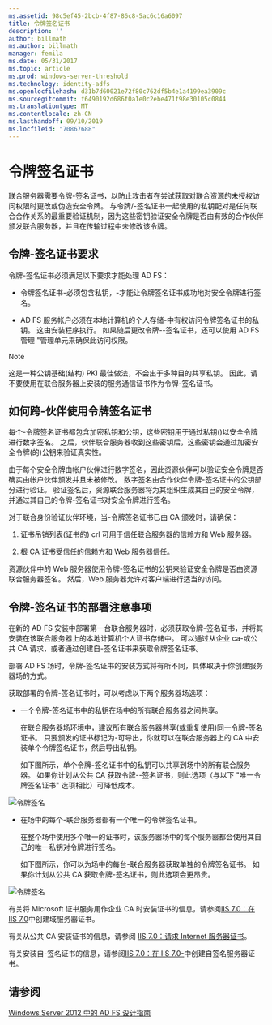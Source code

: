 ```yaml
---
ms.assetid: 98c5ef45-2bcb-4f87-86c8-5ac6c16a6097
title: 令牌签名证书
description: ''
author: billmath
ms.author: billmath
manager: femila
ms.date: 05/31/2017
ms.topic: article
ms.prod: windows-server-threshold
ms.technology: identity-adfs
ms.openlocfilehash: d31b7d60021e72f80c762df5b4e1a4199ea3909c
ms.sourcegitcommit: f6490192d686f0a1e0c2ebe471f98e30105c0844
ms.translationtype: MT
ms.contentlocale: zh-CN
ms.lasthandoff: 09/10/2019
ms.locfileid: "70867688"
---
```

# <a name="token-signing-certificates"></a>令牌签名证书

联合服务器需要令牌\-签名证书，以防止攻击者在尝试获取对联合资源的未授权访问权限时更改或伪造安全令牌。 与令牌\/\-签名证书一起使用的私钥配对是任何联合合作关系的最重要验证机制，因为这些密钥验证安全令牌是否由有效的合作伙伴颁发联合服务器，并且在传输过程中未修改该令牌。  
  
## <a name="token-signing-certificate-requirements"></a>令牌\-签名证书要求  
令牌\-签名证书必须满足以下要求才能处理 AD FS：  
  
-   令牌签名证书\-必须包含私钥，\-才能让令牌签名证书成功地对安全令牌进行签名。  
  
-   AD FS 服务帐户必须在本地计算机的个人存储\-中有权访问令牌签名证书的私钥。 这由安装程序执行。 如果随后更改令牌\-\-签名证书，还可以使用 AD FS 管理 "管理单元来确保此访问权限。  
  
> [!NOTE]  
> 这是一种公钥基础\(结构\) PKI 最佳做法，不会出于多种目的共享私钥。 因此，请不要使用在联合服务器上安装的服务通信证书作为令牌\-签名证书。  
  
## <a name="how-token-signing-certificates-are-used-across-partners"></a>如何跨\-伙伴使用令牌签名证书  
每个\-令牌签名证书都包含加密私钥和公钥，这些密钥用于通过私钥\(\)以安全令牌进行数字签名。 之后，伙伴联合服务器收到这些密钥后，这些密钥会通过加密安全令牌\(的\)公钥来验证真实性。  
  
由于每个安全令牌由帐户伙伴进行数字签名，因此资源伙伴可以验证安全令牌是否确实由帐户伙伴颁发并且未被修改。 数字签名由合作伙伴令牌\-签名证书的公钥部分进行验证。 验证签名后，资源联合服务器将为其组织生成其自己的安全令牌，并通过其自己的令牌\-签名证书对安全令牌进行签名。  
  
对于联合身份验证伙伴环境，当\-令牌签名证书已由 CA 颁发时，请确保：  
  
1.  证书吊销列表\(证书的\) crl 可用于信任联合服务器的信赖方和 Web 服务器。  
  
2.  根 CA 证书受信任的信赖方和 Web 服务器信任。  
  
资源伙伴中的 Web 服务器使用令牌\-签名证书的公钥来验证安全令牌是否由资源联合服务器签名。 然后，Web 服务器允许对客户端进行适当的访问。  
  
## <a name="deployment-considerations-for-token-signing-certificates"></a>令牌\-签名证书的部署注意事项  
在新的 AD FS 安装中部署第一台联合服务器时，必须获取令牌\-签名证书，并将其安装在该联合服务器上的本地计算机个人证书存储中。 可以通过从企业 ca\-或公共 CA 请求，或者通过创建自\-签名证书来获取令牌签名证书。  
  
部署 AD FS 场时，令牌\-签名证书的安装方式将有所不同，具体取决于你创建服务器场的方式。  
  
获取部署的令牌\-签名证书时，可以考虑以下两个服务器场选项：  
  
-   一个令牌\-签名证书中的私钥在场中的所有联合服务器之间共享。  
  
    在联合服务器场环境中，建议所有联合服务器共享\(或重复使用\)同一令牌\-签名证书。 只要颁发的证书标记为\-可导出，你就可以在联合服务器上的 CA 中安装单个令牌签名证书，然后导出私钥。  
  
    如下图所示，单个令牌\-签名证书中的私钥可以共享到场中的所有联合服务器。 如果你计划从公共 CA 获取令牌\-\-签名证书，则此选项（与以下 "唯一令牌签名证书" 选项相比）可降低成本。  
  
![令牌签名](media/adfs2_fedserver_certstory_3.gif)  
  
-   在场中的每个\-联合服务器都有一个唯一的令牌签名证书。  
  
    在整个场中使用多个唯一的证书时，该服务器场中的每个服务器都会使用其自己的唯一私钥对令牌进行签名。  
  
    如下图所示，你可以为场中的每台\-联合服务器获取单独的令牌签名证书。 如果你计划从公共 CA 获取令牌\-签名证书，则此选项会更昂贵。  
  
![令牌签名](media/adfs2_fedserver_certstory_4.gif)  
  
有关将 Microsoft 证书服务用作企业 CA 时安装证书的信息，请参阅[IIS 7.0：在 IIS 7.0](https://go.microsoft.com/fwlink/?LinkId=108548)中创建域服务器证书。  
  
有关从公共 CA 安装证书的信息，请参阅 [IIS 7.0：请求 Internet 服务器证书](https://go.microsoft.com/fwlink/?LinkId=108549)。  
  
有关安装自\-签名证书的信息，请参阅[IIS 7.0：在 IIS 7.0\-](https://go.microsoft.com/fwlink/?LinkID=108271)中创建自签名服务器证书。  
  
## <a name="see-also"></a>请参阅
[Windows Server 2012 中的 AD FS 设计指南](AD-FS-Design-Guide-in-Windows-Server-2012.md)
